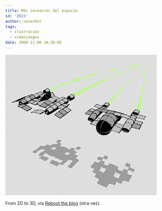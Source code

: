 ```yaml
---
title: Más invasores del espacio
id: '2023'
author: neverbot
tags:
  - ilustración
  - videojuegos
date: 2009-11-06 18:26:05
---
```


![200911061825.jpg](./mas-invasores-del-espacio/200911061825.jpg)  

From 2D to 3D, vía [Reboot the blog](http://blog.swas.es/post/232195339/they-re-real-by-jean-salamin) (otra vez).